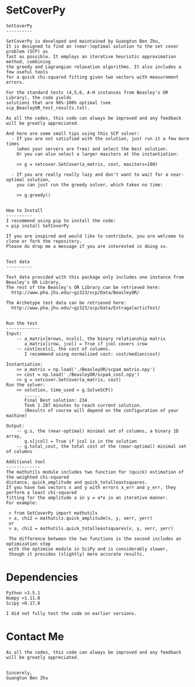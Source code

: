 SetCoverPy
=============

    SetCoverPy
    ----------

    SetCoverPy is developed and maintained by Guangtun Ben Zhu, 
    It is designed to find an (near-)optimal solution to the set cover problem (SCP) as 
    fast as possible. It employs an iterative heuristic approximation method, combining 
    the greedy and Lagrangian relaxation algorithms. It also includes a few useful tools
    for a quick chi-squared fitting given two vectors with measurement errors.

    For the standard tests (4,5,6, A-H instances from Beasley's OR Library), the code yields 
    solutions that are 96%-100% optimal (see scp_BeasleyOR_test_results.txt). 

    As all the codes, this code can always be improved and any feedback will be greatly appreciated.

    And here are some small tips using this SCP solver:
      - If you are not satisfied with the solution, just run it a few more times 
        (when your servers are free) and select the best solution.
        Or you can also select a larger maxiters at the instantiation:

        >> g = setcover.SetCover(a_matrix, cost, maxiters=100)

      - If you are really really lazy and don't want to wait for a near-optimal solution,
        you can just run the greedy solver, which takes no time:

        >> g.greedy()


    How to Install
    ----------
    I recommend using pip to install the code:
    > pip install SetCoverPy

    If you are inspired and would like to contribute, you are welcome to clone or fork the repository. 
    Please do drop me a message if you are interested in doing so.


    Test data
    ----------

    Test data provided with this package only includes one instance from Beasley's OR Library.
    The rest of the Beasley's OR Library can be retrieved here:
      http://www.pha.jhu.edu/~gz323/scp/Data/BeasleyOR/  

    The Archetype test data can be retrieved here:
      http://www.pha.jhu.edu/~gz323/scp/Data/ExtragalacticTest/


    Run the test
    -------------
    Input: 
        -- a_matrix[mrows, ncols], the binary relationship matrix
           a_matrix[irow, jcol] = True if jcol covers irow
        -- cost[ncols], the cost of columns. 
           I recommend using normalized cost: cost/median(cost)

    Instantiation: 
        >> a_matrix = np.load('./BeasleyOR/scpa4_matrix.npy')
        >> cost = np.load('./BeasleyOR/scpa4_cost.npy')
        >> g = setcover.SetCover(a_matrix, cost)
    Run the solver: 
        >> solution, time_used = g.SolveSCP()
           ......
           Final Best solution: 234
           Took 1.287 minutes to reach current solution.
           (Results of course will depend on the configuration of your machine)

    Output:
        -- g.s, the (near-optimal) minimal set of columns, a binary 1D array, 
           g.s[jcol] = True if jcol is in the solution
        -- g.total_cost, the total cost of the (near-optimal) minimal set of columns

    Additional tool
    -------------
    The mathutils module includes two function for (quick) estimation of the weighted chi-squared 
    distance, quick_amplitude and quick_totalleastsquares.
    If you have two vectors x and y with errors x_err and y_err, they perform a least chi-squared 
    fitting for the amplitude a in y = a*x in an iterative manner.
    For example:

     > from SetCoverPy import mathutils 
     > a, chi2 = mathutils.quick_amplitude(x, y, xerr, yerr)
     or
     > a, chi2 = mathutils.quick_totalleastsquares(x, y, xerr, yerr)

     The difference between the two functions is the second includes an optimization step
     with the optimize module in SciPy and is considerably slower, 
     though it provides (slightly) more accurate results.


Dependencies
=============
    Python >3.5.1
    Numpy >1.11.0
    Scipy >0.17.0

    I did not fully test the code on earlier versions.

Contact Me
=============
    As all the codes, this code can always be improved and any feedback will be greatly appreciated.


    Sincerely,
    Guangtun Ben Zhu
